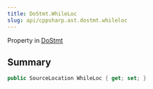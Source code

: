 ```yaml
---
title: DoStmt.WhileLoc
slug: api/cppsharp.ast.dostmt.whileloc
---
```

Property in [DoStmt](/api/cppsharp/ast/dostmt)

## Summary



```csharp
public SourceLocation WhileLoc { get; set; }
```

